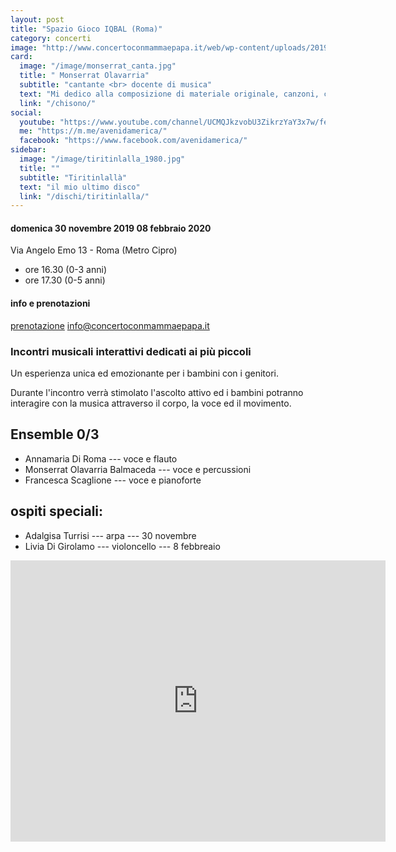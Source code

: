 ```yaml
---
layout: post
title: "Spazio Gioco IQBAL (Roma)"
category: concerti
image: "http://www.concertoconmammaepapa.it/web/wp-content/uploads/2019/08/Iqbal-30-novembre-2019-1.jpg"
card:
  image: "/image/monserrat_canta.jpg"
  title: " Monserrat Olavarria"
  subtitle: "cantante <br> docente di musica"
  text: "Mi dedico alla composizione di materiale originale, canzoni, canti e filastrocche che utilizzo nei propri percorsi didattici con i bambini di diverse età."
  link: "/chisono/"
social:
  youtube: "https://www.youtube.com/channel/UCMQJkzvobU3ZikrzYaY3x7w/featured/"
  me: "https://m.me/avenidamerica/"
  facebook: "https://www.facebook.com/avenidamerica/"
sidebar:
  image: "/image/tiritinlalla_1980.jpg"
  title: ""
  subtitle: "Tiritinlallà"
  text: "il mio ultimo disco"
  link: "/dischi/tiritinlalla/"
---
```


#### domenica 30 novembre 2019  08 febbraio  2020
Via Angelo Emo 13 - Roma (Metro Cipro)
* ore 16.30 (0-3 anni) 
* ore 17.30 (0-5 anni)


#### info e prenotazioni
[prenotazione](http://www.concertoconmammaepapa.it/web/prenotazione/)
[info@concertoconmammaepapa.it](mailto:info@concertoconmammaepapa.it)

### Incontri musicali interattivi dedicati ai più piccoli

Un esperienza unica ed emozionante per i bambini con i genitori.  

Durante l'incontro verrà stimolato l'ascolto attivo ed i bambini potranno interagire con la musica attraverso il corpo, la voce ed il movimento. 

## Ensemble 0/3
* Annamaria Di Roma --- voce e flauto
* Monserrat Olavarria Balmaceda --- voce e percussioni
* Francesca Scaglione --- voce e pianoforte

##  ospiti speciali: 
* Adalgisa Turrisi --- arpa --- 30 novembre
* Livia Di Girolamo --- violoncello --- 8 febbreaio

 <div class="embed-responsive embed-responsive-16by9">
<iframe src="https://www.google.com/maps/embed?pb=!1m14!1m8!1m3!1d190040.7163743565!2d12.448724!3d41.906056!3m2!1i1024!2i768!4f13.1!3m3!1m2!1s0x0%3A0xd2dbe12266e9e307!2sSpazio%20Gioco%20Iqbal!5e0!3m2!1sit!2sit!4v1573600647734!5m2!1sit!2sit" width="600" height="450" frameborder="0" style="border:0;" allowfullscreen=""></iframe>
</div>



